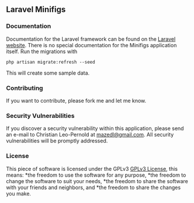 ## Laravel Minifigs

### Documentation
Documentation for the Laravel framework can be found on the [Laravel website](http://laravel.com/docs).
There is no special documentation for the Minifigs application itself. Run the migrations with
```shell
php artisan migrate:refresh --seed
```
This will create some sample data.

### Contributing
If you want to contribute, please fork me and let me know.

### Security Vulnerabilities

If you discover a security vulnerability within this application, please send an e-mail to Christian Leo-Pernold at mazedl@gmail.com. All security vulnerabilities will be promptly addressed.

### License

This piece of software is licensed under the GPLv3 [GPLv3 License](http://www.gnu.org/licenses/gpl-3.0.en.html), this means:
*the freedom to use the software for any purpose,
*the freedom to change the software to suit your needs,
*the freedom to share the software with your friends and neighbors, and
*the freedom to share the changes you make.